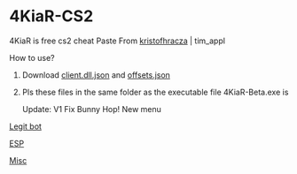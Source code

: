# 4KiaR-CS2
4KiaR is free cs2 cheat
Paste From [kristofhracza](https://github.com/kristofhracza) | tim_appl


How to use?
1. Download [client.dll.json](https://reurl.cc/1GA8AV) and [offsets.json]([https://reurl.cc/1GA8AV](https://reurl.cc/edlp2x))
2. Pls these files in the same folder as the executable file 4KiaR-Beta.exe is





   Update:
   V1
   Fix Bunny Hop!
   New menu
   
[Legit bot](https://github.com/Y4aa/4KiaR-CS2/assets/151437327/92080f5b-b50d-435f-9742-6d5953edd3f1)

[ESP](https://github.com/Y4aa/4KiaR-CS2/assets/151437327/8c8e1880-afd6-4950-b380-54875317cb95)

[Misc](https://github.com/Y4aa/4KiaR-CS2/assets/151437327/ac12ff6e-2512-4a3d-983d-f27033d7feef)

